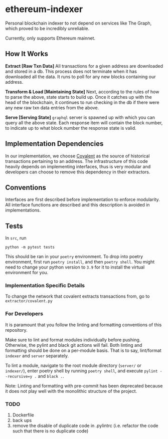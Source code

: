 # ethereum-indexer

Personal blockchain indexer to not depend on services like The Graph, which proved to be incredibly unreliable.

Currently, only supports Ethereum mainnet.

## How It Works

**Extract [Raw Txn Data]** All transactions for a given address are downloaded and stored in a db. This process does not terminate when it has downloaded all the data. It runs to poll for any new blocks containing our address.

**Transform & Load [Maintaining State]** Next, according to the rules of how to parse the above, state starts to build up. Once it catches up with the head of the blockchain, it continues to run checking in the db if there were any new raw txn data entries from the above.

**Serve [Serving State]** `graphql` server is spawned up with which you can query all the above state. Each response item will contain the block number, to indicate up to what block number the response state is valid.

## Implementation Dependencies

In our implementation, we choose [Covalent](https://www.covalenthq.com/) as the source of historical transactions pertaining to an address. The infrastructure of this code heavily depends on implementing interfaces, thus is very modular and developers can choose to remove this dependency in their extractors.

## Conventions

Interfaces are first described before implementation to enforce modularity. All interface functions are described and this description is avoided in implementations.

## Tests

In `src`, run

`python -m pytest tests`

This should be ran in your `poetry` environment. To drop into poetry environment, first run `poetry install`, and then `poetry shell`. You might need to change your python version to `3.9` for it to install the virtual environment for you.

### Implementation Specific Details

To change the network that covalent extracts transactions from, go to `extractor/covalent.py`

### For Developers

It is paramount that you follow the linting and formatting conventions of this repository.

Make sure to lint and format modules individually before pushing. Otherwise, the pylint and black git actions will fail. Both linting and formatting should be done on a per-module basis. That is to say, lint/format `indexer` and `server` separately.

To lint a module, navigate to the root module directory (`server/` or `indexer/`), enter poetry shell by running `poetry shell`, and execute `pylint --recursive=y .` and `black .`.

Note: Linting and formatting with pre-commit has been deprecated because it does not play well with the monolithic structure of the project.

### TODO

1. Dockerfile
2. back ups
3. remove the disable of duplicate code in .pylintrc (i.e. refactor the code such that there is no duplicate code)
